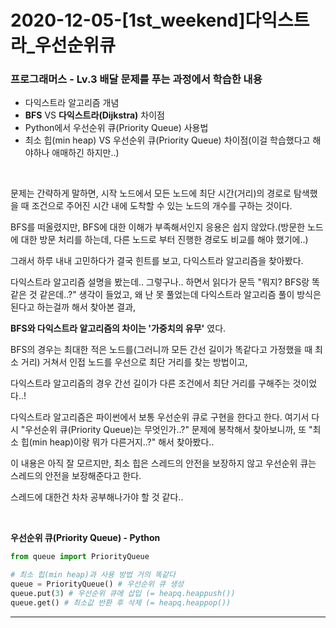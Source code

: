 # 2020-12-05-[1st_weekend]다익스트라_우선순위큐

### 프로그래머스 - Lv.3 배달 문제를 푸는 과정에서 학습한 내용

- 다익스트라 알고리즘 개념
- **BFS** VS **다익스트라(Dijkstra)** 차이점
- Python에서 우선순위 큐(Priority Queue) 사용법
- 최소 힙(min heap) VS 우선순위 큐(Priority Queue) 차이점(이걸 학습했다고 해야하나 애매하긴 하지만..)

<br>

문제는 간략하게 말하면, 시작 노드에서 모든 노드에 최단 시간(거리)의 경로로 탐색했을 때 조건으로 주어진 시간 내에 도착할 수 있는 노드의 개수를 구하는 것이다.

BFS를 떠올렸지만, BFS에 대한 이해가 부족해서인지 응용은 쉽지 않았다.(방문한 노드에 대한 방문 처리를 하는데, 다른 노드로 부터 진행한 경로도 비교를 해야 했기에..)

그래서 하루 내내 고민하다가 결국 힌트를 보고, 다익스트라 알고리즘을 찾아봤다.

다익스트라 알고리즘 설명을 봤는데.. 그렇구나.. 하면서 읽다가 문득 "뭐지? BFS랑 똑같은 것 같은데..?" 생각이 들었고, 왜 난 못 풀었는데 다익스트라 알고리즘 풀이 방식은 된다고 하는걸까 해서 찾아본 결과,

**BFS와 다익스트라 알고리즘의 차이는 '가중치의 유무'** 였다.

BFS의 경우는 최대한 적은 노드를(그러니까 모든 간선 길이가 똑같다고 가정했을 때 최소 거리) 거쳐서 인접 노드를 우선으로 최단 거리를 찾는 방법이고, 

다익스트라 알고리즘의 경우 간선 길이가 다른 조건에서 최단 거리를 구해주는 것이었다..!

다익스트라 알고리즘은 파이썬에서 보통 우선순위 큐로 구현을 한다고 한다. 여기서 다시 "우선순위 큐(Priority Queue)는 무엇인가..?" 문제에 봉착해서 찾아보니까, 또 "최소 힙(min heap)이랑 뭐가 다른거지..?" 해서 찾아봤다..

이 내용은 아직 잘 모르지만, 최소 힙은 스레드의 안전을 보장하지 않고 우선순위 큐는 스레드의 안전을 보장해준다고 한다.

스레드에 대한건 차차 공부해나가야 할 것 같다..

<br>

**우선순위 큐(Priority Queue) - Python**

```python
from queue import PriorityQueue

# 최소 힙(min heap)과 사용 방법 거의 똑같다
queue = PriorityQueue() # 우선순위 큐 생성
queue.put(3) # 우선순위 큐에 삽입 (= heapq.heappush())
queue.get() # 최소값 반환 후 삭제 (= heapq.heappop())
```

---